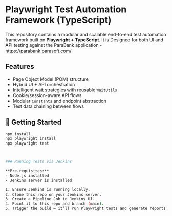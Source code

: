 # Playwright Test Automation Framework (TypeScript)

This repository contains a modular and scalable end-to-end test automation framework built on **Playwright + TypeScript**. It is Designed for both UI and API testing against the ParaBank application - https://parabank.parasoft.com/


## Features

- Page Object Model (POM) structure
- Hybrid UI + API orchestration
- Intelligent wait strategies with reusable `WaitUtils`
- Cookie/session-aware API flows
- Modular `Constants` and endpoint abstraction
- Test data chaining between flows 



## 🚀 Getting Started

```bash
npm install
npx playwright install
npx playwright test



### Running Tests via Jenkins

**Pre-requisites:**
- Node.js installed
- Jenkins server is installed

1. Ensure Jenkins is running locally.
2. Clone this repo on your Jenkins server.
3. Create a Pipeline Job in Jenkins UI.
4. Point it to this repo and branch (main).
5. Trigger the build — it’ll run Playwright tests and generate reports.

